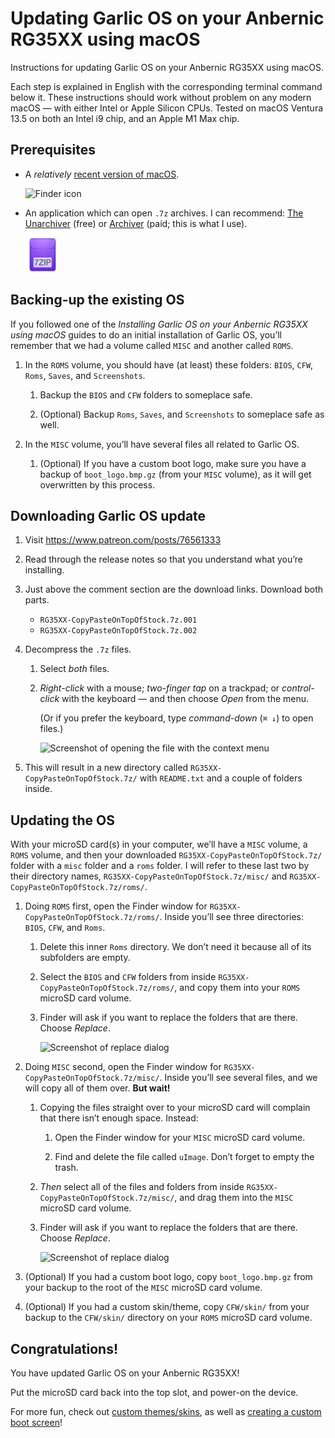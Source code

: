 # Updating Garlic OS on your Anbernic RG35XX using macOS

Instructions for updating Garlic OS on your Anbernic RG35XX using macOS.

Each step is explained in English with the corresponding terminal command below it. These instructions should work without problem on any modern macOS — with either Intel or Apple Silicon CPUs. Tested on macOS Ventura 13.5 on both an Intel i9 chip, and an Apple M1 Max chip.

## Prerequisites

* A _relatively_ [recent version of macOS](https://gist.github.com/skyzyx/225b59847be31b39d3d19c3a1c006862).

    <div><img src="images/finder@2x.png" alt="Finder icon" width="55"></div>

* An application which can open `.7z` archives. I can recommend: [The Unarchiver](https://apps.apple.com/us/app/the-unarchiver/id425424353?mt=12) (free) or [Archiver](https://archiverapp.com) (paid; this is what I use).

    <div><img src="images/7z@2x.png" alt="7zip format icon" width="55"></div>

## Backing-up the existing OS

If you followed one of the _Installing Garlic OS on your Anbernic RG35XX using macOS_ guides to do an initial installation of Garlic OS, you’ll remember that we had a volume called `MISC` and another called `ROMS`.

1. In the `ROMS` volume, you should have (at least) these folders: `BIOS`, `CFW`, `Roms`, `Saves`, and `Screenshots`.

    1. Backup the `BIOS` and `CFW` folders to someplace safe.

    1. (Optional) Backup `Roms`, `Saves`, and `Screenshots` to someplace safe as well.

1. In the `MISC` volume, you’ll have several files all related to Garlic OS.

    1. (Optional) If you have a custom boot logo, make sure you have a backup of `boot_logo.bmp.gz` (from your `MISC` volume), as it will get overwritten by this process.

## Downloading Garlic OS update

1. Visit <https://www.patreon.com/posts/76561333>

1. Read through the release notes so that you understand what you’re installing.

1. Just above the comment section are the download links. Download both parts.

    * `RG35XX-CopyPasteOnTopOfStock.7z.001`
    * `RG35XX-CopyPasteOnTopOfStock.7z.002`

1. Decompress the `.7z` files.

    1. Select _both_ files.

    1. _Right-click_ with a mouse; _two-finger tap_ on a trackpad; or _control-click_ with the keyboard — and then choose _Open_ from the menu.

        (Or if you prefer the keyboard, type _command-down_ (`⌘ ↓`) to open files.)

        ![Screenshot of opening the file with the context menu](images/downloads-folder@2x.png)

1. This will result in a new directory called `RG35XX-CopyPasteOnTopOfStock.7z/` with `README.txt` and a couple of folders inside.

## Updating the OS

With your microSD card(s) in your computer, we’ll have a `MISC` volume, a `ROMS` volume, and then your downloaded `RG35XX-CopyPasteOnTopOfStock.7z/` folder with a `misc` folder and a `roms` folder. I will refer to these last two by their directory names, `RG35XX-CopyPasteOnTopOfStock.7z/misc/` and `RG35XX-CopyPasteOnTopOfStock.7z/roms/`.

1. Doing `ROMS` first, open the Finder window for `RG35XX-CopyPasteOnTopOfStock.7z/roms/`. Inside you’ll see three directories: `BIOS`, `CFW`, and `Roms`.

    1. Delete this inner `Roms` directory. We don’t need it because all of its subfolders are empty.

    1. Select the `BIOS` and `CFW` folders from inside `RG35XX-CopyPasteOnTopOfStock.7z/roms/`, and copy them into your `ROMS` microSD card volume.

    1. Finder will ask if you want to replace the folders that are there. Choose _Replace_.

        <div><img src="images/dialog-replace-roms@2x.png" alt="Screenshot of replace dialog" width="444"></div>

1. Doing `MISC` second, open the Finder window for `RG35XX-CopyPasteOnTopOfStock.7z/misc/`. Inside you’ll see several files, and we will copy all of them over. **But wait!**

    1. Copying the files straight over to your microSD card will complain that there isn’t enough space. Instead:

        1. Open the Finder window for your `MISC` microSD card volume.

        1. Find and delete the file called `uImage`. Don’t forget to empty the trash.

    1. _Then_ select all of the files and folders from inside `RG35XX-CopyPasteOnTopOfStock.7z/misc/`, and drag them into the `MISC` microSD card volume.

    1. Finder will ask if you want to replace the folders that are there. Choose _Replace_.

        <div><img src="images/dialog-replace-misc@2x.png" alt="Screenshot of replace dialog" width="444"></div>

1. (Optional) If you had a custom boot logo, copy `boot_logo.bmp.gz` from your backup to the root of the `MISC` microSD card volume.

1. (Optional) If you had a custom skin/theme, copy `CFW/skin/` from your backup to the `CFW/skin/` directory on your `ROMS` microSD card volume.

## Congratulations!

You have updated Garlic OS on your Anbernic RG35XX!

Put the microSD card back into the top slot, and power-on the device.

For more fun, check out [custom themes/skins](https://www.rg35xx.com/temas-garlicos/), as well as [creating a custom boot screen](https://www.reddit.com/r/RG35XX/comments/1177ibw/what_am_i_missing_for_creating_custom_boot_logos/)!
